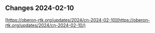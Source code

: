 ## Changes 2024-02-10

[https://oberon-rtk.org/updates/2024/cn-2024-02-10](https://oberon-rtk.org/updates/2024/cn-2024-02-10/)
